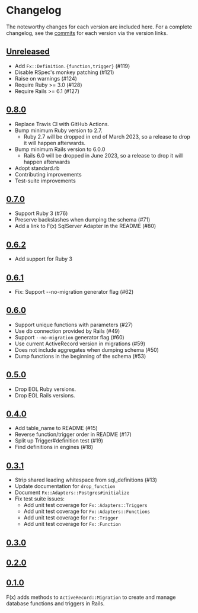 # Changelog

The noteworthy changes for each version are included here. For a complete
changelog, see the [commits] for each version via the version links.

[commits]: https://github.com/teoljungberg/fx/commits/master

## [Unreleased]

[Unreleased]: https://github.com/teoljungberg/fx/compare/v0.8.0..HEAD

- Add `Fx::Definition.{function,trigger}` (#119)
- Disable RSpec's monkey patching (#121)
- Raise on warnings (#124)
- Require Ruby >= 3.0 (#128)
- Require Rails >= 6.1 (#127)

## [0.8.0]

[0.8.0]: https://github.com/teoljungberg/fx/compare/v0.7.0...v0.8.0

- Replace Travis CI with GitHub Actions.
- Bump minimum Ruby version to 2.7.
   - Ruby 2.7 will be dropped in end of March 2023, so a release to drop it will
     happen afterwards.
- Bump minimum Rails version to 6.0.0
   - Rails 6.0 will be dropped in June 2023, so a release to drop it will happen
     afterwards
- Adopt standard.rb
- Contributing improvements
- Test-suite improvements

## [0.7.0]

[0.7.0]: https://github.com/teoljungberg/fx/compare/v0.6.2...v0.7.0

- Support Ruby 3 (#76)
- Preserve backslashes when dumping the schema (#71)
- Add a link to F(x) SqlServer Adapter in the README (#80)

## [0.6.2]

[0.6.2]: https://github.com/teoljungberg/fx/compare/v0.6.1...v0.6.2

- Add support for Ruby 3

## [0.6.1]

[0.6.1]: https://github.com/teoljungberg/fx/compare/v0.6.0...v0.6.1

- Fix: Support --no-migration generator flag (#62)

## [0.6.0]

[0.6.0]: https://github.com/teoljungberg/fx/compare/v0.5.0...v0.6.0

- Support unique functions with parameters (#27)
- Use db connection provided by Rails (#49)
- Support `--no-migration` generator flag (#60)
- Use current ActiveRecord version in migrations (#59)
- Does not include aggregates when dumping schema (#50)
- Dump functions in the beginning of the schema (#53)

## [0.5.0]

[0.5.0]: https://github.com/teoljungberg/fx/compare/v0.4.0...v0.5.0

- Drop EOL Ruby versions.
- Drop EOL Rails versions.

## [0.4.0]

[0.4.0]: https://github.com/teoljungberg/fx/compare/v0.3.1...v0.4.0

- Add table_name to README (#15)
- Reverse function/trigger order in README (#17)
- Split up Trigger#definition test (#19)
- Find definitions in engines (#18)

## [0.3.1]

[0.3.1]: https://github.com/teoljungberg/fx/compare/v0.3.0...v0.3.1

- Strip shared leading whitespace from sql_definitions (#13)
- Update documentation for `drop_function`
- Document `Fx::Adapters::Postgres#initialize`
- Fix test suite issues:
   - Add unit test coverage for `Fx::Adapters::Triggers`
   - Add unit test coverage for `Fx::Adapters::Functions`
   - Add unit test coverage for `Fx::Trigger`
   - Add unit test coverage for `Fx::Function`

## [0.3.0]

[0.3.0]: https://github.com/teoljungberg/fx/compare/v0.2.0...v0.3.0

## [0.2.0]

[0.2.0]: https://github.com/teoljungberg/fx/compare/v0.1.0...v0.2.0

## [0.1.0]

F(x) adds methods to `ActiveRecord::Migration` to create and manage database
functions and triggers in Rails.

[0.1.0]: https://github.com/teoljungberg/fx/compare/4ccf986643d9de82038977eff8c6b1a4a716d698...v0.1.0
